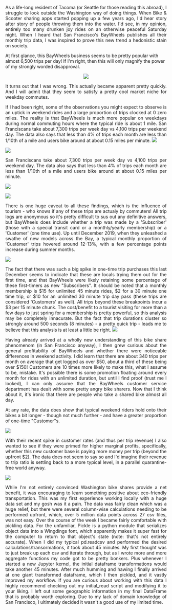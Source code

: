 <p align="justify">
As a life-long resident of Tacoma (or Seattle for those reading this abroad), I struggle to look outside the Washington way of doing things. When Bike & Scooter sharing apps started popping up a few years ago, I'd hear story after story of people throwing them into the water. I'd see, in my opinion, entirely too many drunken joy rides on an otherwise peaceful Saturday night. When I heard that San Francisco's BayWheels publishes all their monthly trip data, I was inspired to prove this new trend a hedonistic stain on society.

At first glance, this BayWheels business seems to be pretty popular with almost 6,500 trips per day! If I'm right, then this will only magnify the power of my strongly worded disapproval.
 
<p align="center">    
<img src="https://raw.githubusercontent.com/isaac-campbell-smith/BayWheels/master/Charts/Growth.png" />

<p align="justify">
It turns out that I was wrong. This actually became apparent pretty quickly. And I will admit that they seem to satisfy a pretty cool market niche for weekday commutes.
    
<p align="justify">
If I had been right, some of the observations you might expect to observe is an uptick in weekend rides and a large proportion of trips clocked at 0 zero miles. The reality is that BayWheels is much more popular on weekdays during normal commuting hours where the typical ride is about 1 mile. San Franciscans take about 7,300 trips per week day vs 4,100 trips per weekend day. The data also says that less than 4% of trips each month are less than 1/10th of a mile and users bike around at about 0.15 miles per minute. 

<img src="https://raw.githubusercontent.com/isaac-campbell-smith/BayWheels/master/Charts/TripsperDay.png" />
<p></p>
<img src="https://raw.githubusercontent.com/isaac-campbell-smith/BayWheels/master/Charts/TripTimeDistribution.png"/>
<p align="justify"> San Franciscans take about 7,300 trips per week day vs 4,100 trips per weekend day. The data also says that less than 4% of trips each month are less than 1/10th of a mile and users bike around at about 0.15 miles per minute.
<p></p>    
<img src="https://raw.githubusercontent.com/isaac-campbell-smith/BayWheels/master/Charts/ShortTripsProportion.png"/>
<p></p>
<img src="https://raw.githubusercontent.com/isaac-campbell-smith/BayWheels/master/Charts/TimevDistance.png"/>
<p></p>

<p align="justify">
There is one huge caveat to all these findings, which is the influence of tourism - who knows if any of these trips are actualy by commuters! All trip logs are anonymous so it's pretty difficult to sus out any definitive answers, but BayWheels does include whether a trip was made by a 'Subscriber' (those with a special transit card or a monthly/yearly membership) or a 'Customer' (one time use). Up until December 2019, when they unleashed a swathe of new models across the Bay, a typical monthly proportion of 'Customer' trips hovered around 12-13%, with a few percentage points increase during summer months. </p> 
    
<img src="https://raw.githubusercontent.com/isaac-campbell-smith/BayWheels/master/Charts/CustomerProportion.png"/>

<p align="justify">    
The fact that there was such a big spike in one-time trip purchases this last December seems to indicate that these are locals trying them out for the first time, and that BayWheels were likely retaining some percentage of these first-timers as new "Subscribers". It should be noted that a monthly membership is $15 for unlimited 45 minute rides, $2 for a 30 minute one time trip, or $10 for an unlimited 30 minute trip day pass (these trips are considered 'Customers' as well). All trips beyond these breakpoints incur a $3 per 15 minute chunk. The cost/benefit to a tourist visiting for more than a few days to just spring for a membership is pretty powerful, so this analysis may be completely innacurate. But the fact that trip durations cluster so strongly around 500 seconds (8 minutes) - a pretty quick trip - leads me to believe that this analysis is at least a little be right.
    
<img src="https://raw.githubusercontent.com/isaac-campbell-smith/BayWheels/master/Charts/TripDurationDistribution.png"/>
<p></p>

<p align="justify">
Having already arrived at a wholly new understanding of this bike share phenomenom (in San Francisco anyway), I then grew curious about the general profitability of BayWheels and whether there were noticeable differences in weekend activity. I did learn that there are about 340 trips per month on average that get logged as over $50, about a third of these being over $150!
Customers are 10 times more likely to make this, what I assume to be, mistake. It's possible there is some promotion floating around every month for rides with an unlimited duration, but until I find proof (trust me I looked), I can only assume that the BayWheels customer service department has dealt with some pretty angry bike sharers. Now that I think about it, it's ironic that there are people who take a shared bike almost all day. 
    
<p align="justify">
At any rate, the data does show that typical weekend riders hold onto their bikes a bit longer - though not much further - and have a greater proportion of one-time "Customer"s. 
    
<p></p>
<img src="https://raw.githubusercontent.com/isaac-campbell-smith/BayWheels/master/Charts/Week_v_end.png"/>
<p></p>    

<p align="justify">
With their recent spike in customer rates (and thus per trip revenue) I also wanted to see if they were primed for higher marginal profits, specifically, whether this new customer base is paying more money per trip (beyond the upfront $2). The data does not seem to say so and I'd imagine their revenue to trip ratio is settling back to a more typical level, in a parallel quarantine-free world anyway.
    
<p></p>
<img src="https://raw.githubusercontent.com/isaac-campbell-smith/BayWheels/master/Charts/BigMoneyDistribution.png"/>
<p></p>
    
<p align="justify">
While I'm not entirely convinced Washington bike shares provide a net benefit, it was encouraging to learn something positive about eco-friendly transportation. This was my first experience working locally with a huge data set and my gosh was it a pain. The data was fairly clean which was a huge relief, but there were several column-wise calculations needing to be performed upfront, which, over 5 million data points across 27 csv files, was not easy. Over the course of the week I became fairly comfortable with pickling data. For the unfamiliar, Pickle is a python module that serializes object data into a Wingdings font, which apparently makes it super fast for the computer to return to that object's state (note: that's not entirely accurate). When I did my typical pd.readcsv and performed the desired calculations/transormations, it took about 45 minutes. My first thought was to just break up each csv and iterate through, but as I wrote more and more aggregate functions my code got to be pretty bonkers. Plus whenever I started a new Jupyter kernel, the initial dataframe transformations would take another 45 minutes. After much humming and hawing I finally arrived at one giant transformed dataframe, which I then pickled, and it vastly improved my workflow. If you are curious about working with this data I highly recommend checking out my initial_read script and modifying it to your liking. I left out some geographic information in my final DataFrame that is probably worth exploring. Due to my lack of domain knowledge of San Francisco, I ultimately decided it wasn't a good use of my limited time.

